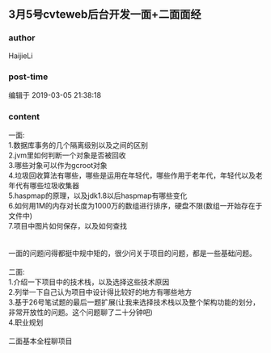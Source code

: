 ## 3月5号cvteweb后台开发一面+二面面经
### author 
HaijieLi
### post-time 

编辑于  2019-03-05 21:38:18
### content 
<div class="post-topic-des nc-post-content">
 一面:
 <br/>
 1.数据库事务的几个隔离级别以及之间的区别
 <br/>
 2.jvm里如何判断一个对象是否被回收
 <br/>
 3.哪些对象可以作为gcroot对象
 <br/>
 4.垃圾回收算法有哪些，哪些是运用在年轻代，哪些作用于老年代，年轻代以及老年代有哪些垃圾收集器
 <br/>
 5.haspmap的原理，以及jdk1.8以后haspmap有哪些变化
 <br/>
 6.如何用1M的内存对长度为1000万的数组进行排序，硬盘不限(数组一开始存在于文件中)
 <br/>
 7.项目中图片如何保存，以及如何查找
 <br/>
 <br/>
 <br/>
 一面的问题问得都挺中规中矩的，很少问关于项目的问题，都是一些基础问题。
 <br/>
 <br/>
 二面:
 <br/>
 1.介绍一下项目中的技术栈，以及选择这些技术原因
 <br/>
 2.列举一下自己认为项目中设计得比较好的地方有哪些地方
 <br/>
 3.基于26号笔试题的最后一题扩展(让我来选择技术栈以及整个架构功能的划分，非常开放性的问题。这个问题聊了二十分钟吧)
 <br/>
 4.职业规划
 <br/>
 <br/>
 二面基本全程聊项目
 <br/>
 <br/>
</div>
